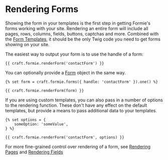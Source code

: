 # Rendering Forms
Showing the form in your templates is the first step in getting Formie's forms working with your site. Rendering an entire form will include all pages, rows, columns, fields, buttons, captchas and more. Combined with the [Form Templates](docs:feature-tour/form-templates), it should be the only Twig code you need to get forms showing on your site.

The easiest way to output your form is to use the handle of a form:

```twig
{{ craft.formie.renderForm('contactForm') }}
```

You can optionally provide a [Form](docs:developers/form) object in the same way.

```twig
{% set form = craft.formie.forms({ handle: 'contactForm' }).one() %}

{{ craft.formie.renderForm(form) }}
```

If you are using custom templates, you can also pass in a number of options to the rendering function. These don't have any effect on the default templates, but provide a means to pass additional data to your templates.

```twig
{% set options = {
    someOption: 'someValue',
} %}

{{ craft.formie.renderForm('contactForm', options) }}
```

For more fine-grained control over rendering of a form, see [Rendering Pages](docs:template-guide/rendering-pages) and [Rendering Fields](docs:template-guide/rendering-fields)